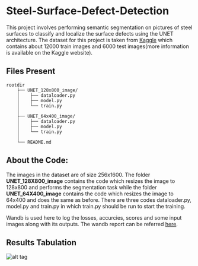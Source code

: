 # Steel-Surface-Defect-Detection
This project involves performing semantic segmentation on pictures of steel surfaces to classify and localize the surface defects using the UNET architecture. The dataset for this project is taken from [Kaggle](https://www.kaggle.com/c/severstal-steel-defect-detection) which contains about 12000 train images and 6000 test images(more information is available on the Kaggle website).

## Files Present

```
rootdir
    ├── UNET_128x800_image/
    │    ├── dataloader.py
    │    ├── model.py
    │    └── train.py
    │
    ├── UNET_64x400_image/
    │    ├── dataloader.py
    │    ├── model.py
    │    └── train.py
    │
    └── README.md
```

## About the Code:
The images in the dataset are of size 256x1600. The folder **UNET_128X800_image** contains the code which resizes the image to 128x800 and performs the segmentation task while the folder **UNET_64X400_image** contains the code which resizes the image to 64x400 and does the same as before. There are three codes dataloader.py, model.py and train.py in which train.py should be run to start the training.


Wandb is used here to log the losses, accurcies, scores and some input images along with its outputs. The wandb report can be referred [here](https://wandb.ai/manoj-s/Steel_Defect_Detection?workspace=user-manoj-s).

## Results Tabulation
![alt tag](Results_Tabulation.png)

